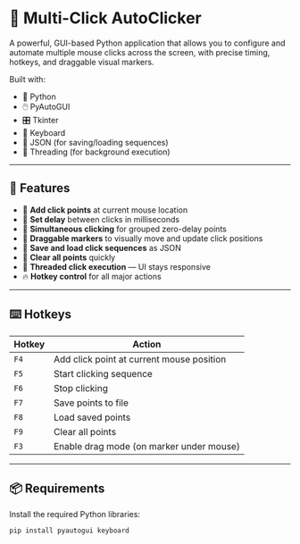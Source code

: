 # 🔘 Multi-Click AutoClicker

A powerful, GUI-based Python application that allows you to configure and automate multiple mouse clicks across the screen, with precise timing, hotkeys, and draggable visual markers.

Built with:
- 🐍 Python
- 🖱️ PyAutoGUI
- 🎛️ Tkinter
- 🧠 Keyboard
- 💾 JSON (for saving/loading sequences)
- 🔁 Threading (for background execution)

---

## 🚀 Features

- 🎯 **Add click points** at current mouse location
- 🧠 **Set delay** between clicks in milliseconds
- 🔂 **Simultaneous clicking** for grouped zero-delay points
- 🧱 **Draggable markers** to visually move and update click positions
- 💾 **Save and load click sequences** as JSON
- 🧼 **Clear all points** quickly
- 🧵 **Threaded click execution** — UI stays responsive
- 🔥 **Hotkey control** for all major actions

---

## ⌨️ Hotkeys

| Hotkey | Action |
|--------|--------|
| `F4`   | Add click point at current mouse position |
| `F5`   | Start clicking sequence |
| `F6`   | Stop clicking |
| `F7`   | Save points to file |
| `F8`   | Load saved points |
| `F9`   | Clear all points |
| `F3`   | Enable drag mode (on marker under mouse) |

---

## 📦 Requirements

Install the required Python libraries:

```bash
pip install pyautogui keyboard
